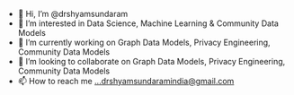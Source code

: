- 👋 Hi, I’m @drshyamsundaram
- 👀 I’m interested in Data Science, Machine Learning & Community Data Models
- 🌱 I’m currently working on Graph Data Models, Privacy Engineering, Community Data Models
- 💞️ I’m looking to collaborate on Graph Data Models, Privacy Engineering, Community Data Models
- 📫 How to reach me ...drshyamsundaramindia@gmail.com

<!---
drshyamsundaram/drshyamsundaram is a ✨ special ✨ repository because its `README.md` (this file) appears on your GitHub profile.
You can click the Preview link to take a look at your changes.
--->
